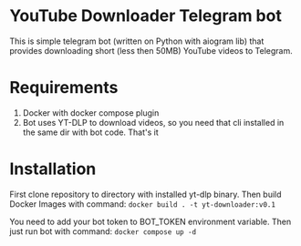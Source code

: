 # YouTube Downloader Telegram bot

This is simple telegram bot (written on Python with aiogram lib) that provides downloading short (less then 50MB) YouTube videos to Telegram.

# Requirements
1. Docker with docker compose plugin
2. Bot uses YT-DLP to download videos, so you need that cli installed in the same dir with bot code. That's it

# Installation
First clone repository to directory with installed yt-dlp binary.
Then build Docker Images with command:
`docker build . -t yt-downloader:v0.1`

You need to add your bot token to BOT_TOKEN environment variable.
Then just run bot with command:
`docker compose up -d`